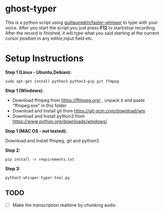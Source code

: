 # ghost-typer

This is a python script using [guillaumekln/faster-whisper](https://github.com/guillaumekln/faster-whisper) to type with your voice.
After you start the script you just press **F12** to start/stop recording. After the record is finished, it will type what you said starting at the current cursor position in any editor,input field etc.

# Setup Instructions

**Step 1 (Linux - Ubuntu,Debian):**

    sudo apt-get install python3 python3-pip git ffmpeg

**Step 1 (Windows):**

- Download ffmpeg from https://ffmpeg.org/ , unpack it and paste "ffmpeg.exe" in this folder
- Download and Install git from https://git-scm.com/download/win
- Download and Install python3 from https://www.python.org/downloads/windows/

**Step 1 (MAC OS - not tested):**

Download and Install ffmpeg, git and python3

**Step 2:**

    pip install -r requirements.txt

**Step 3:**

    python3 whisper-typer-tool.py
## TODO
- [ ] Make the transcription realtime by chunking audio

